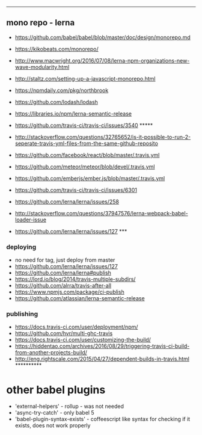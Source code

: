 ------

## mono repo - lerna
- https://github.com/babel/babel/blob/master/doc/design/monorepo.md
- https://kikobeats.com/monorepo/
- http://www.macwright.org/2016/07/08/lerna-npm-organizations-new-wave-modularity.html
- http://staltz.com/setting-up-a-javascript-monorepo.html
- https://npmdaily.com/pkg/northbrook
- https://github.com/lodash/lodash
- https://libraries.io/npm/lerna-semantic-release
- https://github.com/travis-ci/travis-ci/issues/3540 *****
- http://stackoverflow.com/questions/32765652/is-it-possible-to-run-2-seperate-travis-yml-files-from-the-same-github-reposito
- https://github.com/facebook/react/blob/master/.travis.yml
- https://github.com/meteor/meteor/blob/devel/.travis.yml
- https://github.com/emberjs/ember.js/blob/master/.travis.yml
- https://github.com/travis-ci/travis-ci/issues/6301
- https://github.com/lerna/lerna/issues/258
- http://stackoverflow.com/questions/37947576/lerna-webpack-babel-loader-issue

- https://github.com/lerna/lerna/issues/127 ***

### deploying
- no need for tag, just deploy from master
- https://github.com/lerna/lerna/issues/127
- https://github.com/lerna/lerna#publish
- https://lord.io/blog/2014/travis-multiple-subdirs/
- https://github.com/alrra/travis-after-all
- https://www.npmjs.com/package/ci-publish
- https://github.com/atlassian/lerna-semantic-release

### publishing
- https://docs.travis-ci.com/user/deployment/npm/
- https://github.com/hvr/multi-ghc-travis
- https://docs.travis-ci.com/user/customizing-the-build/
- https://hiddentao.com/archives/2016/08/29/triggering-travis-ci-build-from-another-projects-build/
- http://eng.rightscale.com/2015/04/27/dependent-builds-in-travis.html **********

# other babel plugins
- 'external-helpers' - rollup - was not needed
- 'async-try-catch' - only babel 5
- 'babel-plugin-syntax-exists' - coffeescript like syntax for checking if it exists, does not work properly
